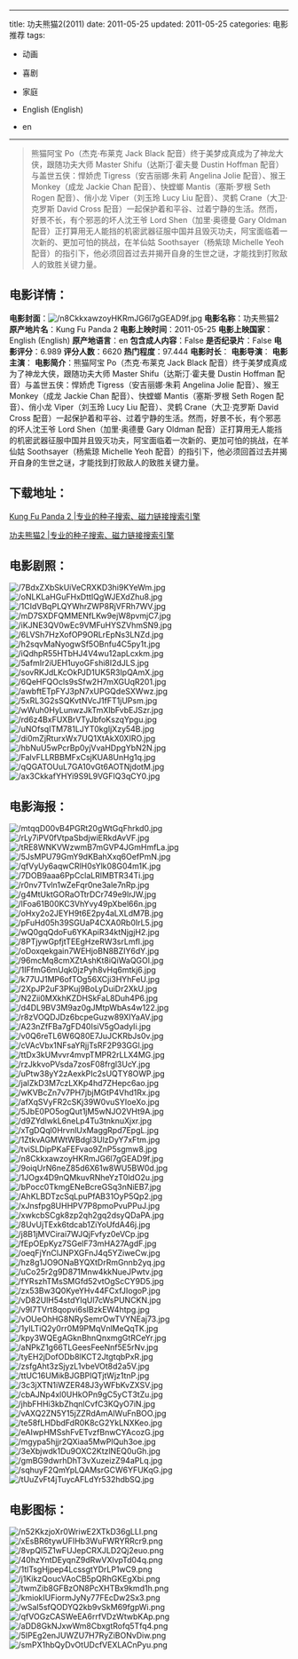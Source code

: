 
---
title: 功夫熊猫2(2011)
date: 2011-05-25
updated: 2011-05-25
categories: 电影推荐
tags:
- 动画
- 喜剧
- 家庭

- English (English)
- en
---


> 熊猫阿宝 Po（杰克·布莱克 Jack Black 配音）终于美梦成真成为了神龙大侠，跟随功夫大师 Master Shifu（达斯汀·霍夫曼 Dustin Hoffman 配音）与盖世五侠：悍娇虎 Tigress（安吉丽娜·朱莉 Angelina Jolie 配音）、猴王 Monkey（成龙 Jackie Chan 配音）、快螳螂 Mantis（塞斯·罗根 Seth Rogen 配音）、俏小龙 Viper（刘玉玲 Lucy Liu 配音）、灵鹤 Crane（大卫·克罗斯 David Cross 配音）一起保护着和平谷、过着宁静的生活。然而，好景不长，有个邪恶的坏人沈王爷 Lord Shen（加里·奥德曼 Gary Oldman 配音）正打算用无人能挡的机密武器征服中国并且毁灭功夫，阿宝面临着一次新的、更加可怕的挑战，在羊仙姑 Soothsayer（杨紫琼 Michelle Yeoh 配音）的指引下，他必须回首过去并揭开自身的生世之谜，才能找到打败敌人的致胜关键力量。

## **电影详情**：

**电影封面**：<img src="https://image.tmdb.org/t/p/w200/n8CkkxawzoyHKRmJG6l7gGEAD9f.jpg" alt="/n8CkkxawzoyHKRmJG6l7gGEAD9f.jpg" title="/n8CkkxawzoyHKRmJG6l7gGEAD9f.jpg">
**电影名称**：功夫熊猫2
**原产地片名**：Kung Fu Panda 2
**电影上映时间**：2011-05-25
**电影上映国家**：English (English)
**原产地语言**：en
**包含成人内容**：False
**是否纪录片**：False
**电影评分**：6.989
**评分人数**：6620
**热门程度**：97.444
**电影时长**：
**电影导演**：
**电影主演**：
**电影简介**：熊猫阿宝 Po（杰克·布莱克 Jack Black 配音）终于美梦成真成为了神龙大侠，跟随功夫大师 Master Shifu（达斯汀·霍夫曼 Dustin Hoffman 配音）与盖世五侠：悍娇虎 Tigress（安吉丽娜·朱莉 Angelina Jolie 配音）、猴王 Monkey（成龙 Jackie Chan 配音）、快螳螂 Mantis（塞斯·罗根 Seth Rogen 配音）、俏小龙 Viper（刘玉玲 Lucy Liu 配音）、灵鹤 Crane（大卫·克罗斯 David Cross 配音）一起保护着和平谷、过着宁静的生活。然而，好景不长，有个邪恶的坏人沈王爷 Lord Shen（加里·奥德曼 Gary Oldman 配音）正打算用无人能挡的机密武器征服中国并且毁灭功夫，阿宝面临着一次新的、更加可怕的挑战，在羊仙姑 Soothsayer（杨紫琼 Michelle Yeoh 配音）的指引下，他必须回首过去并揭开自身的生世之谜，才能找到打败敌人的致胜关键力量。

## **下载地址**：
[Kung Fu Panda 2 |专业的种子搜索、磁力链接搜索引擎](https://movie.amd794.com:2083/?search=Kung%20Fu%20Panda%202&ordering=&mode=match_phrase&page_size=10&page=1)

[功夫熊猫2 |专业的种子搜索、磁力链接搜索引擎](https://movie.amd794.com:2083/?search=%E5%8A%9F%E5%A4%AB%E7%86%8A%E7%8C%AB2&ordering=&mode=match_phrase&page_size=10&page=1)
 

## **电影剧照**：
<img src="https://image.tmdb.org/t/p/original/7BdxZXbSkUiVeCRXKD3hi9KYeWm.jpg" alt="/7BdxZXbSkUiVeCRXKD3hi9KYeWm.jpg" title="/7BdxZXbSkUiVeCRXKD3hi9KYeWm.jpg"><img src="https://image.tmdb.org/t/p/original/oNLKLaHGuFHxDttIQgWJEXdZhu8.jpg" alt="/oNLKLaHGuFHxDttIQgWJEXdZhu8.jpg" title="/oNLKLaHGuFHxDttIQgWJEXdZhu8.jpg"><img src="https://image.tmdb.org/t/p/original/1CIdVBqPLQYWhrZWP8RjVFRh7WV.jpg" alt="/1CIdVBqPLQYWhrZWP8RjVFRh7WV.jpg" title="/1CIdVBqPLQYWhrZWP8RjVFRh7WV.jpg"><img src="https://image.tmdb.org/t/p/original/mD7SXDFQMMENfLKw9ejW8pvmjC7.jpg" alt="/mD7SXDFQMMENfLKw9ejW8pvmjC7.jpg" title="/mD7SXDFQMMENfLKw9ejW8pvmjC7.jpg"><img src="https://image.tmdb.org/t/p/original/iKJNE3QV0wEc9VMFuHYSZVhmSN9.jpg" alt="/iKJNE3QV0wEc9VMFuHYSZVhmSN9.jpg" title="/iKJNE3QV0wEc9VMFuHYSZVhmSN9.jpg"><img src="https://image.tmdb.org/t/p/original/6LVSh7HzXofOP9ORLrEpNs3LNZd.jpg" alt="/6LVSh7HzXofOP9ORLrEpNs3LNZd.jpg" title="/6LVSh7HzXofOP9ORLrEpNs3LNZd.jpg"><img src="https://image.tmdb.org/t/p/original/h2sqvMaNyogwSf5OBnfu4C5py1t.jpg" alt="/h2sqvMaNyogwSf5OBnfu4C5py1t.jpg" title="/h2sqvMaNyogwSf5OBnfu4C5py1t.jpg"><img src="https://image.tmdb.org/t/p/original/iQdhpR55HTbHJ4V4wu12apLcxkm.jpg" alt="/iQdhpR55HTbHJ4V4wu12apLcxkm.jpg" title="/iQdhpR55HTbHJ4V4wu12apLcxkm.jpg"><img src="https://image.tmdb.org/t/p/original/5afmIr2iUEH1uyoGFshi8I2dJLS.jpg" alt="/5afmIr2iUEH1uyoGFshi8I2dJLS.jpg" title="/5afmIr2iUEH1uyoGFshi8I2dJLS.jpg"><img src="https://image.tmdb.org/t/p/original/sovRKJdLKcOkPJD1UK5R3IpQAmX.jpg" alt="/sovRKJdLKcOkPJD1UK5R3IpQAmX.jpg" title="/sovRKJdLKcOkPJD1UK5R3IpQAmX.jpg"><img src="https://image.tmdb.org/t/p/original/6QeHFQOcls9sSfw2H7mXGUqR201.jpg" alt="/6QeHFQOcls9sSfw2H7mXGUqR201.jpg" title="/6QeHFQOcls9sSfw2H7mXGUqR201.jpg"><img src="https://image.tmdb.org/t/p/original/awbftETpFYJ3pN7xUPGQdeSXWwz.jpg" alt="/awbftETpFYJ3pN7xUPGQdeSXWwz.jpg" title="/awbftETpFYJ3pN7xUPGQdeSXWwz.jpg"><img src="https://image.tmdb.org/t/p/original/5xRL3G2sSQKvtNVcJ1fFT1jUPsm.jpg" alt="/5xRL3G2sSQKvtNVcJ1fFT1jUPsm.jpg" title="/5xRL3G2sSQKvtNVcJ1fFT1jUPsm.jpg"><img src="https://image.tmdb.org/t/p/original/wWuh0HyLunwzJkTmXIbFvbEJSzr.jpg" alt="/wWuh0HyLunwzJkTmXIbFvbEJSzr.jpg" title="/wWuh0HyLunwzJkTmXIbFvbEJSzr.jpg"><img src="https://image.tmdb.org/t/p/original/rd6z4BxFUXBrVTyJbfoKszqYpgu.jpg" alt="/rd6z4BxFUXBrVTyJbfoKszqYpgu.jpg" title="/rd6z4BxFUXBrVTyJbfoKszqYpgu.jpg"><img src="https://image.tmdb.org/t/p/original/uNOfsqITM781LJYT0kgIjXzy54B.jpg" alt="/uNOfsqITM781LJYT0kgIjXzy54B.jpg" title="/uNOfsqITM781LJYT0kgIjXzy54B.jpg"><img src="https://image.tmdb.org/t/p/original/di0mZjRturxWx7UQ1XtAkX0XIRO.jpg" alt="/di0mZjRturxWx7UQ1XtAkX0XIRO.jpg" title="/di0mZjRturxWx7UQ1XtAkX0XIRO.jpg"><img src="https://image.tmdb.org/t/p/original/hbNuU5wPcrBp0yjVvaHDpgYbN2N.jpg" alt="/hbNuU5wPcrBp0yjVvaHDpgYbN2N.jpg" title="/hbNuU5wPcrBp0yjVvaHDpgYbN2N.jpg"><img src="https://image.tmdb.org/t/p/original/FalvFLLRBBMFxCsjKUA8UnHg1q.jpg" alt="/FalvFLLRBBMFxCsjKUA8UnHg1q.jpg" title="/FalvFLLRBBMFxCsjKUA8UnHg1q.jpg"><img src="https://image.tmdb.org/t/p/original/qQGATOUuL7GA10vGt6AOTNjdotM.jpg" alt="/qQGATOUuL7GA10vGt6AOTNjdotM.jpg" title="/qQGATOUuL7GA10vGt6AOTNjdotM.jpg"><img src="https://image.tmdb.org/t/p/original/ax3CkkafYHYi9S9L9VGFIQ3qCY0.jpg" alt="/ax3CkkafYHYi9S9L9VGFIQ3qCY0.jpg" title="/ax3CkkafYHYi9S9L9VGFIQ3qCY0.jpg">

## **电影海报**：
<img src="https://image.tmdb.org/t/p/original/mtqqD00vB4PGRt20gWtGqFhrkd0.jpg" alt="/mtqqD00vB4PGRt20gWtGqFhrkd0.jpg" title="/mtqqD00vB4PGRt20gWtGqFhrkd0.jpg"><img src="https://image.tmdb.org/t/p/original/rLy7iPV0fVtpaSbdjwiERkdAvVF.jpg" alt="/rLy7iPV0fVtpaSbdjwiERkdAvVF.jpg" title="/rLy7iPV0fVtpaSbdjwiERkdAvVF.jpg"><img src="https://image.tmdb.org/t/p/original/tRE8WNKVWzwmB7mGVP4JGmHmfLa.jpg" alt="/tRE8WNKVWzwmB7mGVP4JGmHmfLa.jpg" title="/tRE8WNKVWzwmB7mGVP4JGmHmfLa.jpg"><img src="https://image.tmdb.org/t/p/original/5JsMPU79GmY9dKBahXxq6OefPmN.jpg" alt="/5JsMPU79GmY9dKBahXxq6OefPmN.jpg" title="/5JsMPU79GmY9dKBahXxq6OefPmN.jpg"><img src="https://image.tmdb.org/t/p/original/qfVyUy6aqwCRlH0sYlk08G04m1K.jpg" alt="/qfVyUy6aqwCRlH0sYlk08G04m1K.jpg" title="/qfVyUy6aqwCRlH0sYlk08G04m1K.jpg"><img src="https://image.tmdb.org/t/p/original/7DOB9aaa6PpCclaLRlMBTR34Ti.jpg" alt="/7DOB9aaa6PpCclaLRlMBTR34Ti.jpg" title="/7DOB9aaa6PpCclaLRlMBTR34Ti.jpg"><img src="https://image.tmdb.org/t/p/original/r0nv7Tvln1wZeFqr0ne3ale7nRp.jpg" alt="/r0nv7Tvln1wZeFqr0ne3ale7nRp.jpg" title="/r0nv7Tvln1wZeFqr0ne3ale7nRp.jpg"><img src="https://image.tmdb.org/t/p/original/g4MtUktGORaOTtrDCr749e9lrJW.jpg" alt="/g4MtUktGORaOTtrDCr749e9lrJW.jpg" title="/g4MtUktGORaOTtrDCr749e9lrJW.jpg"><img src="https://image.tmdb.org/t/p/original/lFoa61B00KC3VhYvy49pXbel66n.jpg" alt="/lFoa61B00KC3VhYvy49pXbel66n.jpg" title="/lFoa61B00KC3VhYvy49pXbel66n.jpg"><img src="https://image.tmdb.org/t/p/original/oHxy2o2JEYH9t6E2py4aLXLdM7B.jpg" alt="/oHxy2o2JEYH9t6E2py4aLXLdM7B.jpg" title="/oHxy2o2JEYH9t6E2py4aLXLdM7B.jpg"><img src="https://image.tmdb.org/t/p/original/pFuHd05h39SGUaP4CXA0Rb0IrL5.jpg" alt="/pFuHd05h39SGUaP4CXA0Rb0IrL5.jpg" title="/pFuHd05h39SGUaP4CXA0Rb0IrL5.jpg"><img src="https://image.tmdb.org/t/p/original/wQ0gqQdoFu6YKApiR34ktNjgjH2.jpg" alt="/wQ0gqQdoFu6YKApiR34ktNjgjH2.jpg" title="/wQ0gqQdoFu6YKApiR34ktNjgjH2.jpg"><img src="https://image.tmdb.org/t/p/original/8PTjywGpfjtTEEgHzeRW3srLmfI.jpg" alt="/8PTjywGpfjtTEEgHzeRW3srLmfI.jpg" title="/8PTjywGpfjtTEEgHzeRW3srLmfI.jpg"><img src="https://image.tmdb.org/t/p/original/oDoxqekgain7WEHjoBN8BZIY6dY.jpg" alt="/oDoxqekgain7WEHjoBN8BZIY6dY.jpg" title="/oDoxqekgain7WEHjoBN8BZIY6dY.jpg"><img src="https://image.tmdb.org/t/p/original/96mcMq8cmXZtAshKt8iQiWaQGOl.jpg" alt="/96mcMq8cmXZtAshKt8iQiWaQGOl.jpg" title="/96mcMq8cmXZtAshKt8iQiWaQGOl.jpg"><img src="https://image.tmdb.org/t/p/original/1IFfmG6mUqk0jzPyh8vHq6mtkj6.jpg" alt="/1IFfmG6mUqk0jzPyh8vHq6mtkj6.jpg" title="/1IFfmG6mUqk0jzPyh8vHq6mtkj6.jpg"><img src="https://image.tmdb.org/t/p/original/k77UJ1MP6ofTOg56XCji3HYhFeU.jpg" alt="/k77UJ1MP6ofTOg56XCji3HYhFeU.jpg" title="/k77UJ1MP6ofTOg56XCji3HYhFeU.jpg"><img src="https://image.tmdb.org/t/p/original/2XpJP2uF3PKuj9BoLyDuiDr2XkU.jpg" alt="/2XpJP2uF3PKuj9BoLyDuiDr2XkU.jpg" title="/2XpJP2uF3PKuj9BoLyDuiDr2XkU.jpg"><img src="https://image.tmdb.org/t/p/original/N2Zii0MXkhKZDHSkFaL8Duh4P6.jpg" alt="/N2Zii0MXkhKZDHSkFaL8Duh4P6.jpg" title="/N2Zii0MXkhKZDHSkFaL8Duh4P6.jpg"><img src="https://image.tmdb.org/t/p/original/d4DL9BV3M9az0gJMtpWbAs4w122.jpg" alt="/d4DL9BV3M9az0gJMtpWbAs4w122.jpg" title="/d4DL9BV3M9az0gJMtpWbAs4w122.jpg"><img src="https://image.tmdb.org/t/p/original/r8zVOQDJDz6bcpeGuzw89XIYaAV.jpg" alt="/r8zVOQDJDz6bcpeGuzw89XIYaAV.jpg" title="/r8zVOQDJDz6bcpeGuzw89XIYaAV.jpg"><img src="https://image.tmdb.org/t/p/original/A23nZfFBa7gFD40IsiV5gOadyIi.jpg" alt="/A23nZfFBa7gFD40IsiV5gOadyIi.jpg" title="/A23nZfFBa7gFD40IsiV5gOadyIi.jpg"><img src="https://image.tmdb.org/t/p/original/v0Q6reTL6W6Q80E7JuJCKRbJs0v.jpg" alt="/v0Q6reTL6W6Q80E7JuJCKRbJs0v.jpg" title="/v0Q6reTL6W6Q80E7JuJCKRbJs0v.jpg"><img src="https://image.tmdb.org/t/p/original/cVAcVbx1NFsaYRjjTsRF2P93GGl.jpg" alt="/cVAcVbx1NFsaYRjjTsRF2P93GGl.jpg" title="/cVAcVbx1NFsaYRjjTsRF2P93GGl.jpg"><img src="https://image.tmdb.org/t/p/original/ttDx3kUMvvr4mvpTMPR2rLLX4MG.jpg" alt="/ttDx3kUMvvr4mvpTMPR2rLLX4MG.jpg" title="/ttDx3kUMvvr4mvpTMPR2rLLX4MG.jpg"><img src="https://image.tmdb.org/t/p/original/rzJkkvoPVsda7zosF08frgl3UcY.jpg" alt="/rzJkkvoPVsda7zosF08frgl3UcY.jpg" title="/rzJkkvoPVsda7zosF08frgl3UcY.jpg"><img src="https://image.tmdb.org/t/p/original/uPtw38yY2zAexkPIc2sUQTY8OWP.jpg" alt="/uPtw38yY2zAexkPIc2sUQTY8OWP.jpg" title="/uPtw38yY2zAexkPIc2sUQTY8OWP.jpg"><img src="https://image.tmdb.org/t/p/original/jaIZkD3M7czLXKp4hd7ZHepc6ao.jpg" alt="/jaIZkD3M7czLXKp4hd7ZHepc6ao.jpg" title="/jaIZkD3M7czLXKp4hd7ZHepc6ao.jpg"><img src="https://image.tmdb.org/t/p/original/wKVBcZn7v7PH7jbjMGtP4Vhd1Rx.jpg" alt="/wKVBcZn7v7PH7jbjMGtP4Vhd1Rx.jpg" title="/wKVBcZn7v7PH7jbjMGtP4Vhd1Rx.jpg"><img src="https://image.tmdb.org/t/p/original/afXqSVyFR2cSKj39W0vuSYIoeXo.jpg" alt="/afXqSVyFR2cSKj39W0vuSYIoeXo.jpg" title="/afXqSVyFR2cSKj39W0vuSYIoeXo.jpg"><img src="https://image.tmdb.org/t/p/original/5JbE0PO5ogQut1jM5wNJO2VHt9A.jpg" alt="/5JbE0PO5ogQut1jM5wNJO2VHt9A.jpg" title="/5JbE0PO5ogQut1jM5wNJO2VHt9A.jpg"><img src="https://image.tmdb.org/t/p/original/d9ZYdlwkL6neLp4Tu3tnknuXjxr.jpg" alt="/d9ZYdlwkL6neLp4Tu3tnknuXjxr.jpg" title="/d9ZYdlwkL6neLp4Tu3tnknuXjxr.jpg"><img src="https://image.tmdb.org/t/p/original/xTgDQql0HrvnlUxMaggRpd7EpgL.jpg" alt="/xTgDQql0HrvnlUxMaggRpd7EpgL.jpg" title="/xTgDQql0HrvnlUxMaggRpd7EpgL.jpg"><img src="https://image.tmdb.org/t/p/original/1ZtkvAGMWtWBdgI3UlzDyY7xFtm.jpg" alt="/1ZtkvAGMWtWBdgI3UlzDyY7xFtm.jpg" title="/1ZtkvAGMWtWBdgI3UlzDyY7xFtm.jpg"><img src="https://image.tmdb.org/t/p/original/tviSLDipPKaFEFvao9ZnP5sgmw8.jpg" alt="/tviSLDipPKaFEFvao9ZnP5sgmw8.jpg" title="/tviSLDipPKaFEFvao9ZnP5sgmw8.jpg"><img src="https://image.tmdb.org/t/p/original/n8CkkxawzoyHKRmJG6l7gGEAD9f.jpg" alt="/n8CkkxawzoyHKRmJG6l7gGEAD9f.jpg" title="/n8CkkxawzoyHKRmJG6l7gGEAD9f.jpg"><img src="https://image.tmdb.org/t/p/original/9oiqUrN6neZ85d6X61w8WU5BW0d.jpg" alt="/9oiqUrN6neZ85d6X61w8WU5BW0d.jpg" title="/9oiqUrN6neZ85d6X61w8WU5BW0d.jpg"><img src="https://image.tmdb.org/t/p/original/1JOgx4D9nQMkuvRNheYzT0ldO2u.jpg" alt="/1JOgx4D9nQMkuvRNheYzT0ldO2u.jpg" title="/1JOgx4D9nQMkuvRNheYzT0ldO2u.jpg"><img src="https://image.tmdb.org/t/p/original/bPocc0TkmgENeBcreGSq3nNiEB7.jpg" alt="/bPocc0TkmgENeBcreGSq3nNiEB7.jpg" title="/bPocc0TkmgENeBcreGSq3nNiEB7.jpg"><img src="https://image.tmdb.org/t/p/original/AhKLBDTzcSqLpuPfAB31OyP5Qp2.jpg" alt="/AhKLBDTzcSqLpuPfAB31OyP5Qp2.jpg" title="/AhKLBDTzcSqLpuPfAB31OyP5Qp2.jpg"><img src="https://image.tmdb.org/t/p/original/xJnsfpg8UHHPV7P8pmoPvuPPuJ.jpg" alt="/xJnsfpg8UHHPV7P8pmoPvuPPuJ.jpg" title="/xJnsfpg8UHHPV7P8pmoPvuPPuJ.jpg"><img src="https://image.tmdb.org/t/p/original/xwkcbSCgk8zp2qh2gq2dsyQDaPA.jpg" alt="/xwkcbSCgk8zp2qh2gq2dsyQDaPA.jpg" title="/xwkcbSCgk8zp2qh2gq2dsyQDaPA.jpg"><img src="https://image.tmdb.org/t/p/original/8UvUjTExk6tdcab1ZiYoUfdA46j.jpg" alt="/8UvUjTExk6tdcab1ZiYoUfdA46j.jpg" title="/8UvUjTExk6tdcab1ZiYoUfdA46j.jpg"><img src="https://image.tmdb.org/t/p/original/j8B1jMVCirai7WJQjFvfyz0eVCp.jpg" alt="/j8B1jMVCirai7WJQjFvfyz0eVCp.jpg" title="/j8B1jMVCirai7WJQjFvfyz0eVCp.jpg"><img src="https://image.tmdb.org/t/p/original/fEpOEpKyz7SGelF73mHA27AgdF.jpg" alt="/fEpOEpKyz7SGelF73mHA27AgdF.jpg" title="/fEpOEpKyz7SGelF73mHA27AgdF.jpg"><img src="https://image.tmdb.org/t/p/original/oeqFjYnClJNPXGFnJ4q5YZiweCw.jpg" alt="/oeqFjYnClJNPXGFnJ4q5YZiweCw.jpg" title="/oeqFjYnClJNPXGFnJ4q5YZiweCw.jpg"><img src="https://image.tmdb.org/t/p/original/hz8g1JO9ONaBYQXtDrRmGnnb2yq.jpg" alt="/hz8g1JO9ONaBYQXtDrRmGnnb2yq.jpg" title="/hz8g1JO9ONaBYQXtDrRmGnnb2yq.jpg"><img src="https://image.tmdb.org/t/p/original/uCo25r2g9D871Mnw4kkNueJPwtv.jpg" alt="/uCo25r2g9D871Mnw4kkNueJPwtv.jpg" title="/uCo25r2g9D871Mnw4kkNueJPwtv.jpg"><img src="https://image.tmdb.org/t/p/original/fYRszhTMsSMGfd52vtOgScCY9D5.jpg" alt="/fYRszhTMsSMGfd52vtOgScCY9D5.jpg" title="/fYRszhTMsSMGfd52vtOgScCY9D5.jpg"><img src="https://image.tmdb.org/t/p/original/zx53Bw3Q0KyeYHv44FCxfJIogoP.jpg" alt="/zx53Bw3Q0KyeYHv44FCxfJIogoP.jpg" title="/zx53Bw3Q0KyeYHv44FCxfJIogoP.jpg"><img src="https://image.tmdb.org/t/p/original/vD82UlH54stdYlqUl7cWsPUNCKN.jpg" alt="/vD82UlH54stdYlqUl7cWsPUNCKN.jpg" title="/vD82UlH54stdYlqUl7cWsPUNCKN.jpg"><img src="https://image.tmdb.org/t/p/original/v9I7TVrt8qopvi6sIBzkEW4htpg.jpg" alt="/v9I7TVrt8qopvi6sIBzkEW4htpg.jpg" title="/v9I7TVrt8qopvi6sIBzkEW4htpg.jpg"><img src="https://image.tmdb.org/t/p/original/vOUeOhHG8NRySemrOwTVYNEaj73.jpg" alt="/vOUeOhHG8NRySemrOwTVYNEaj73.jpg" title="/vOUeOhHG8NRySemrOwTVYNEaj73.jpg"><img src="https://image.tmdb.org/t/p/original/1yILTiQ2y0rr0M9PMqVnlMeQqTK.jpg" alt="/1yILTiQ2y0rr0M9PMqVnlMeQqTK.jpg" title="/1yILTiQ2y0rr0M9PMqVnlMeQqTK.jpg"><img src="https://image.tmdb.org/t/p/original/kpy3WQEgAGknBhnQnxmgGtRCeYr.jpg" alt="/kpy3WQEgAGknBhnQnxmgGtRCeYr.jpg" title="/kpy3WQEgAGknBhnQnxmgGtRCeYr.jpg"><img src="https://image.tmdb.org/t/p/original/aNPkZ1g66TLGeesFeeNnf5E5rNv.jpg" alt="/aNPkZ1g66TLGeesFeeNnf5E5rNv.jpg" title="/aNPkZ1g66TLGeesFeeNnf5E5rNv.jpg"><img src="https://image.tmdb.org/t/p/original/tyEH2jDofODb8lKCT2JtgtqbPxR.jpg" alt="/tyEH2jDofODb8lKCT2JtgtqbPxR.jpg" title="/tyEH2jDofODb8lKCT2JtgtqbPxR.jpg"><img src="https://image.tmdb.org/t/p/original/zsfgAht3zSjyzL1vbeVOt8d2a5V.jpg" alt="/zsfgAht3zSjyzL1vbeVOt8d2a5V.jpg" title="/zsfgAht3zSjyzL1vbeVOt8d2a5V.jpg"><img src="https://image.tmdb.org/t/p/original/ttUC16UMikBJGBPlQTjtWjz1tnP.jpg" alt="/ttUC16UMikBJGBPlQTjtWjz1tnP.jpg" title="/ttUC16UMikBJGBPlQTjtWjz1tnP.jpg"><img src="https://image.tmdb.org/t/p/original/3c3jXTN1iWZER48J3yWFbKvZXSV.jpg" alt="/3c3jXTN1iWZER48J3yWFbKvZXSV.jpg" title="/3c3jXTN1iWZER48J3yWFbKvZXSV.jpg"><img src="https://image.tmdb.org/t/p/original/cbAJNp4xl0UHkOPn9gC5yCT3tZu.jpg" alt="/cbAJNp4xl0UHkOPn9gC5yCT3tZu.jpg" title="/cbAJNp4xl0UHkOPn9gC5yCT3tZu.jpg"><img src="https://image.tmdb.org/t/p/original/jhbFHHi3kbZhqnlCvfC3KQyO7iN.jpg" alt="/jhbFHHi3kbZhqnlCvfC3KQyO7iN.jpg" title="/jhbFHHi3kbZhqnlCvfC3KQyO7iN.jpg"><img src="https://image.tmdb.org/t/p/original/vAXQ2ZN5Y15jZZRdAmAlWuFnBOO.jpg" alt="/vAXQ2ZN5Y15jZZRdAmAlWuFnBOO.jpg" title="/vAXQ2ZN5Y15jZZRdAmAlWuFnBOO.jpg"><img src="https://image.tmdb.org/t/p/original/te58fLHDbdFdR0K8cG2YkLNXKeo.jpg" alt="/te58fLHDbdFdR0K8cG2YkLNXKeo.jpg" title="/te58fLHDbdFdR0K8cG2YkLNXKeo.jpg"><img src="https://image.tmdb.org/t/p/original/eAIwpHMSshFvETvzfBnwCYAcozG.jpg" alt="/eAIwpHMSshFvETvzfBnwCYAcozG.jpg" title="/eAIwpHMSshFvETvzfBnwCYAcozG.jpg"><img src="https://image.tmdb.org/t/p/original/mgypa5hjjr2QXiaa5MwPlQuh3oe.jpg" alt="/mgypa5hjjr2QXiaa5MwPlQuh3oe.jpg" title="/mgypa5hjjr2QXiaa5MwPlQuh3oe.jpg"><img src="https://image.tmdb.org/t/p/original/3eXbjwdk1Du9OXC2KtzlNEQ0uGh.jpg" alt="/3eXbjwdk1Du9OXC2KtzlNEQ0uGh.jpg" title="/3eXbjwdk1Du9OXC2KtzlNEQ0uGh.jpg"><img src="https://image.tmdb.org/t/p/original/gmBG9dwrhDhT3vXuzeizZ94aPLq.jpg" alt="/gmBG9dwrhDhT3vXuzeizZ94aPLq.jpg" title="/gmBG9dwrhDhT3vXuzeizZ94aPLq.jpg"><img src="https://image.tmdb.org/t/p/original/sqhuyF2QmYpLQAMsrGCW6YFUKqG.jpg" alt="/sqhuyF2QmYpLQAMsrGCW6YFUKqG.jpg" title="/sqhuyF2QmYpLQAMsrGCW6YFUKqG.jpg"><img src="https://image.tmdb.org/t/p/original/tUuZvFt4jTuycAFLdYr532hdbSQ.jpg" alt="/tUuZvFt4jTuycAFLdYr532hdbSQ.jpg" title="/tUuZvFt4jTuycAFLdYr532hdbSQ.jpg">

## **电影图标**：
<img src="https://image.tmdb.org/t/p/original/n52KkzjoXr0WriwE2XTkD36gLLI.png" alt="/n52KkzjoXr0WriwE2XTkD36gLLI.png" title="/n52KkzjoXr0WriwE2XTkD36gLLI.png"><img src="https://image.tmdb.org/t/p/original/xEsBR6tywUFIHb3WuFWRYRRcr9.png" alt="/xEsBR6tywUFIHb3WuFWRYRRcr9.png" title="/xEsBR6tywUFIHb3WuFWRYRRcr9.png"><img src="https://image.tmdb.org/t/p/original/8vpQI5Z1wFUJepCRXJLD2Qj2euo.png" alt="/8vpQI5Z1wFUJepCRXJLD2Qj2euo.png" title="/8vpQI5Z1wFUJepCRXJLD2Qj2euo.png"><img src="https://image.tmdb.org/t/p/original/40hzYntDEyqnZ9dRwVXlvpTd04q.png" alt="/40hzYntDEyqnZ9dRwVXlvpTd04q.png" title="/40hzYntDEyqnZ9dRwVXlvpTd04q.png"><img src="https://image.tmdb.org/t/p/original/1tlTsgHjpep4LcssgtYDrLP1wC9.png" alt="/1tlTsgHjpep4LcssgtYDrLP1wC9.png" title="/1tlTsgHjpep4LcssgtYDrLP1wC9.png"><img src="https://image.tmdb.org/t/p/original/j1KikzQoucVAoCB5pQRhGKEgXbi.png" alt="/j1KikzQoucVAoCB5pQRhGKEgXbi.png" title="/j1KikzQoucVAoCB5pQRhGKEgXbi.png"><img src="https://image.tmdb.org/t/p/original/twmZib8GFBzON8PcXHTBx9kmd1h.png" alt="/twmZib8GFBzON8PcXHTBx9kmd1h.png" title="/twmZib8GFBzON8PcXHTBx9kmd1h.png"><img src="https://image.tmdb.org/t/p/original/kmiokIUFiormJyNy77FEcDw2Sx3.png" alt="/kmiokIUFiormJyNy77FEcDw2Sx3.png" title="/kmiokIUFiormJyNy77FEcDw2Sx3.png"><img src="https://image.tmdb.org/t/p/original/wSaI5sfQODYQ2kb9vSkM69fgpWi.png" alt="/wSaI5sfQODYQ2kb9vSkM69fgpWi.png" title="/wSaI5sfQODYQ2kb9vSkM69fgpWi.png"><img src="https://image.tmdb.org/t/p/original/qfVOGzCASWeEA6rrfVDzWtwbKAp.png" alt="/qfVOGzCASWeEA6rrfVDzWtwbKAp.png" title="/qfVOGzCASWeEA6rrfVDzWtwbKAp.png"><img src="https://image.tmdb.org/t/p/original/aDD8GkNJxwWm8CbxgtRofq5Tfq4.png" alt="/aDD8GkNJxwWm8CbxgtRofq5Tfq4.png" title="/aDD8GkNJxwWm8CbxgtRofq5Tfq4.png"><img src="https://image.tmdb.org/t/p/original/5IPEg2enJUWZU7H7RyZiBONvDiw.png" alt="/5IPEg2enJUWZU7H7RyZiBONvDiw.png" title="/5IPEg2enJUWZU7H7RyZiBONvDiw.png"><img src="https://image.tmdb.org/t/p/original/smPX1hbQyDvOtUDcfVEXLACnPyu.png" alt="/smPX1hbQyDvOtUDcfVEXLACnPyu.png" title="/smPX1hbQyDvOtUDcfVEXLACnPyu.png">
